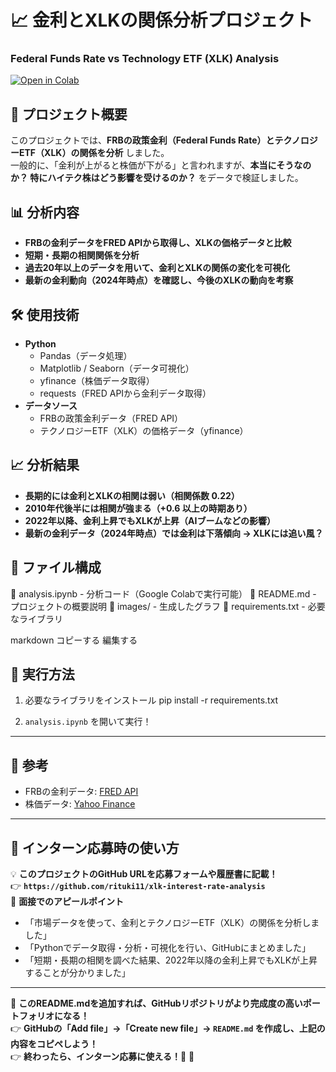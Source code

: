 # 📈 金利とXLKの関係分析プロジェクト
### Federal Funds Rate vs Technology ETF (XLK) Analysis
[![Open in Colab](https://colab.research.google.com/assets/colab-badge.svg)](https://colab.research.google.com/github/rituki11/xlk-interest-rate-analysis/blob/main/analysis.ipynb)

## 🚀 プロジェクト概要
このプロジェクトでは、**FRBの政策金利（Federal Funds Rate）とテクノロジーETF（XLK）の関係を分析** しました。  
一般的に、「金利が上がると株価が下がる」と言われますが、**本当にそうなのか？ 特にハイテク株はどう影響を受けるのか？** をデータで検証しました。

## 📊 分析内容
- **FRBの金利データをFRED APIから取得し、XLKの価格データと比較**
- **短期・長期の相関関係を分析**
- **過去20年以上のデータを用いて、金利とXLKの関係の変化を可視化**
- **最新の金利動向（2024年時点）を確認し、今後のXLKの動向を考察**

## 🛠️ 使用技術
- **Python**
  - Pandas（データ処理）
  - Matplotlib / Seaborn（データ可視化）
  - yfinance（株価データ取得）
  - requests（FRED APIから金利データ取得）
- **データソース**
  - FRBの政策金利データ（FRED API）
  - テクノロジーETF（XLK）の価格データ（yfinance）

## 📈 分析結果
- **長期的には金利とXLKの相関は弱い（相関係数 0.22）**
- **2010年代後半には相関が強まる（+0.6 以上の時期あり）**
- **2022年以降、金利上昇でもXLKが上昇（AIブームなどの影響）**
- **最新の金利データ（2024年時点）では金利は下落傾向 → XLKには追い風？**

## 📂 ファイル構成
📂 analysis.ipynb - 分析コード（Google Colabで実行可能） 📂 README.md - プロジェクトの概要説明 📂 images/ - 生成したグラフ 📂 requirements.txt - 必要なライブラリ

markdown
コピーする
編集する


## 🚀 実行方法
1. 必要なライブラリをインストール
pip install -r requirements.txt

2. `analysis.ipynb` を開いて実行！

---

## **📌 参考**
- FRBの金利データ: [FRED API](https://fred.stlouisfed.org/)
- 株価データ: [Yahoo Finance](https://finance.yahoo.com/)

---

## **📌 インターン応募時の使い方**
💡 **このプロジェクトのGitHub URLを応募フォームや履歴書に記載！**  
👉 **`https://github.com/rituki11/xlk-interest-rate-analysis`**  
📌 **面接でのアピールポイント**
- 「市場データを使って、金利とテクノロジーETF（XLK）の関係を分析しました」
- 「Pythonでデータ取得・分析・可視化を行い、GitHubにまとめました」
- 「短期・長期の相関を調べた結果、2022年以降の金利上昇でもXLKが上昇することが分かりました」

---

🚀 **このREADME.mdを追加すれば、GitHubリポジトリがより完成度の高いポートフォリオになる！**  
👉 **GitHubの「Add file」→「Create new file」→ `README.md` を作成し、上記の内容をコピペしよう！**  
👉 **終わったら、インターン応募に使える！🎯** 🚀

